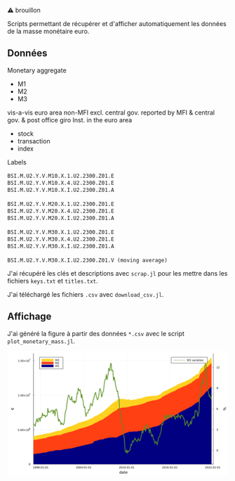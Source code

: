 ⚠️ brouillon

Scripts permettant de récupérer et d'afficher automatiquement les données de la masse monétaire euro.

## Données

Monetary aggregate

- M1
- M2
- M3

vis-a-vis euro area non-MFI excl. central gov. reported by MFI & central gov. & post office giro Inst. in the euro area

- stock
- transaction
- index

Labels

```
BSI.M.U2.Y.V.M10.X.1.U2.2300.Z01.E
BSI.M.U2.Y.V.M10.X.4.U2.2300.Z01.E
BSI.M.U2.Y.V.M10.X.I.U2.2300.Z01.A

BSI.M.U2.Y.V.M20.X.1.U2.2300.Z01.E
BSI.M.U2.Y.V.M20.X.4.U2.2300.Z01.E
BSI.M.U2.Y.V.M20.X.I.U2.2300.Z01.A

BSI.M.U2.Y.V.M30.X.1.U2.2300.Z01.E
BSI.M.U2.Y.V.M30.X.4.U2.2300.Z01.E
BSI.M.U2.Y.V.M30.X.I.U2.2300.Z01.A

BSI.M.U2.Y.V.M30.X.I.U2.2300.Z01.V (moving average)
```

J'ai récupéré les clés et descriptions avec `scrap.jl` pour les mettre dans les fichiers `keys.txt` et `titles.txt`.

J'ai téléchargé les fichiers `.csv` avec `download_csv.jl`.

## Affichage

J'ai généré la figure à partir des données `*.csv` avec le script `plot_monetary_mass.jl`.

![M1M2M3euro](./M1M2M3euro.png)